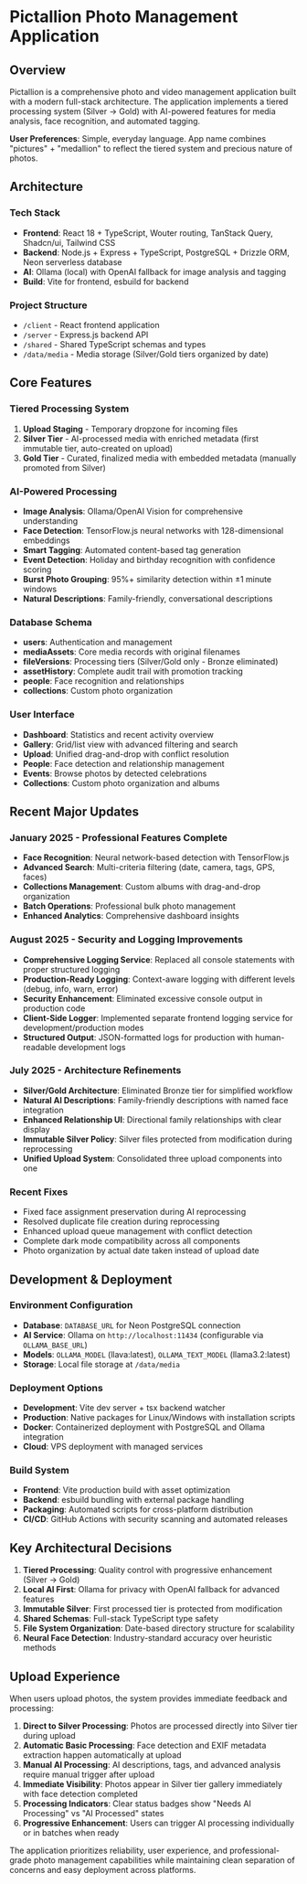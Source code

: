 # Pictallion Photo Management Application

## Overview

Pictallion is a comprehensive photo and video management application built with a modern full-stack architecture. The application implements a tiered processing system (Silver → Gold) with AI-powered features for media analysis, face recognition, and automated tagging.

**User Preferences**: Simple, everyday language. App name combines "pictures" + "medallion" to reflect the tiered system and precious nature of photos.

## Architecture

### Tech Stack
- **Frontend**: React 18 + TypeScript, Wouter routing, TanStack Query, Shadcn/ui, Tailwind CSS
- **Backend**: Node.js + Express + TypeScript, PostgreSQL + Drizzle ORM, Neon serverless database
- **AI**: Ollama (local) with OpenAI fallback for image analysis and tagging
- **Build**: Vite for frontend, esbuild for backend

### Project Structure
- `/client` - React frontend application
- `/server` - Express.js backend API  
- `/shared` - Shared TypeScript schemas and types
- `/data/media` - Media storage (Silver/Gold tiers organized by date)

## Core Features

### Tiered Processing System
1. **Upload Staging** - Temporary dropzone for incoming files
2. **Silver Tier** - AI-processed media with enriched metadata (first immutable tier, auto-created on upload)
3. **Gold Tier** - Curated, finalized media with embedded metadata (manually promoted from Silver)

### AI-Powered Processing
- **Image Analysis**: Ollama/OpenAI Vision for comprehensive understanding
- **Face Detection**: TensorFlow.js neural networks with 128-dimensional embeddings
- **Smart Tagging**: Automated content-based tag generation
- **Event Detection**: Holiday and birthday recognition with confidence scoring
- **Burst Photo Grouping**: 95%+ similarity detection within ±1 minute windows
- **Natural Descriptions**: Family-friendly, conversational descriptions

### Database Schema
- **users**: Authentication and management
- **mediaAssets**: Core media records with original filenames
- **fileVersions**: Processing tiers (Silver/Gold only - Bronze eliminated)
- **assetHistory**: Complete audit trail with promotion tracking
- **people**: Face recognition and relationships
- **collections**: Custom photo organization

### User Interface
- **Dashboard**: Statistics and recent activity overview
- **Gallery**: Grid/list view with advanced filtering and search
- **Upload**: Unified drag-and-drop with conflict resolution
- **People**: Face detection and relationship management
- **Events**: Browse photos by detected celebrations
- **Collections**: Custom photo organization and albums

## Recent Major Updates

### January 2025 - Professional Features Complete
- **Face Recognition**: Neural network-based detection with TensorFlow.js
- **Advanced Search**: Multi-criteria filtering (date, camera, tags, GPS, faces)
- **Collections Management**: Custom albums with drag-and-drop organization
- **Batch Operations**: Professional bulk photo management
- **Enhanced Analytics**: Comprehensive dashboard insights

### August 2025 - Security and Logging Improvements
- **Comprehensive Logging Service**: Replaced all console statements with proper structured logging
- **Production-Ready Logging**: Context-aware logging with different levels (debug, info, warn, error)
- **Security Enhancement**: Eliminated excessive console output in production code
- **Client-Side Logger**: Implemented separate frontend logging service for development/production modes
- **Structured Output**: JSON-formatted logs for production with human-readable development logs

### July 2025 - Architecture Refinements
- **Silver/Gold Architecture**: Eliminated Bronze tier for simplified workflow
- **Natural AI Descriptions**: Family-friendly descriptions with named face integration
- **Enhanced Relationship UI**: Directional family relationships with clear display
- **Immutable Silver Policy**: Silver files protected from modification during reprocessing
- **Unified Upload System**: Consolidated three upload components into one

### Recent Fixes
- Fixed face assignment preservation during AI reprocessing
- Resolved duplicate file creation during reprocessing
- Enhanced upload queue management with conflict detection
- Complete dark mode compatibility across all components
- Photo organization by actual date taken instead of upload date

## Development & Deployment

### Environment Configuration
- **Database**: `DATABASE_URL` for Neon PostgreSQL connection
- **AI Service**: Ollama on `http://localhost:11434` (configurable via `OLLAMA_BASE_URL`)
- **Models**: `OLLAMA_MODEL` (llava:latest), `OLLAMA_TEXT_MODEL` (llama3.2:latest)
- **Storage**: Local file storage at `/data/media`

### Deployment Options
- **Development**: Vite dev server + tsx backend watcher
- **Production**: Native packages for Linux/Windows with installation scripts
- **Docker**: Containerized deployment with PostgreSQL and Ollama integration
- **Cloud**: VPS deployment with managed services

### Build System
- **Frontend**: Vite production build with asset optimization
- **Backend**: esbuild bundling with external package handling
- **Packaging**: Automated scripts for cross-platform distribution
- **CI/CD**: GitHub Actions with security scanning and automated releases

## Key Architectural Decisions

1. **Tiered Processing**: Quality control with progressive enhancement (Silver → Gold)
2. **Local AI First**: Ollama for privacy with OpenAI fallback for advanced features
3. **Immutable Silver**: First processed tier is protected from modification
4. **Shared Schemas**: Full-stack TypeScript type safety
5. **File System Organization**: Date-based directory structure for scalability
6. **Neural Face Detection**: Industry-standard accuracy over heuristic methods

## Upload Experience

When users upload photos, the system provides immediate feedback and processing:

1. **Direct to Silver Processing**: Photos are processed directly into Silver tier during upload
2. **Automatic Basic Processing**: Face detection and EXIF metadata extraction happen automatically at upload
3. **Manual AI Processing**: AI descriptions, tags, and advanced analysis require manual trigger after upload
4. **Immediate Visibility**: Photos appear in Silver tier gallery immediately with face detection completed
5. **Processing Indicators**: Clear status badges show "Needs AI Processing" vs "AI Processed" states
6. **Progressive Enhancement**: Users can trigger AI processing individually or in batches when ready

The application prioritizes reliability, user experience, and professional-grade photo management capabilities while maintaining clean separation of concerns and easy deployment across platforms.